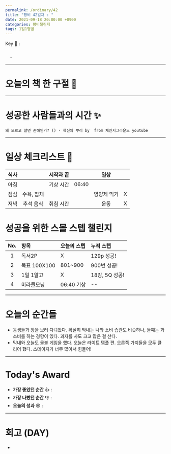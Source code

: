 ```yaml
---
permalink: /ordinary/42
title: "평비 42일차 : "
date: 2021-09-18 20:00:00 +0900
categories: 평비챌린지
tags: 1일1평범
---  
```

Key 🔑 : 
```

  - 
```

---
# 오늘의 책 한 구절 📕

---
# 성공한 사람들과의 시간 ✨
`왜 모르고 살면 손해인가? () - 혁신의 뿌리 by  from 체인지그라운드 youtube`

---
# 일상 체크리스트 📃

| 식사 |  | 시작과 끝 |  | 일상 |  |
|:----:|:----:|:----:|:----:|:----:|:----:|
| 아침 |  | 기상 시간 | 06:40 |  |  |
| 점심 | 수육, 잡채 |  |  | 영양제 먹기 | X |
| 저녁 | 추석 음식 | 취침 시간 |  | 운동 | X |

# 성공을 위한 스몰 스텝 챌린지

| No. | 항목 | 오늘의 스텝 | 누적 스텝 | 
|:----:|:----|:----|:----|
| 1 | 독서2P | X | 129p 성공! |
| 2 | 목표 100X100 | 801~900 | 900번 성공! |
| 3 | 1일 1알고 | X | 18강, 5Q 성공! |
| 4 | 미라클모닝 | 06:40 기상 | -- |

---
# 오늘의 순간들
- 동생들과 장을 보러 다녀왔다. 확실히 막내는 나와 소비 습관도 비슷하나, 둘째는 과소비를 하는 경향이 있다. 과자를 사도 크고 많은 걸 산다.  
- 막내와 오늘도 물불 게임을 했다. 오늘은 라이트 탬플 편. 오른쪽 가지들을 모두 클리어 했다. 스테이지가 너무 많아서 힘들어!

---
# Today's Award
- **가장 좋았던 순간** 👍 :  
- **가장 나빴던 순간** 👎 :  
- **오늘의 성과** 😎 : 

---
# 회고 (DAY)
- 